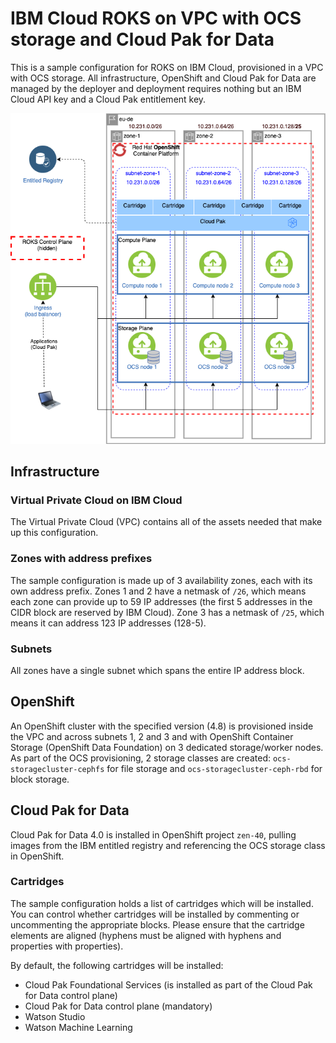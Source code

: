 # IBM Cloud ROKS on VPC with OCS storage and Cloud Pak for Data
This is a sample configuration for ROKS on IBM Cloud, provisioned in a VPC with OCS storage. All infrastructure, OpenShift and Cloud Pak for Data are managed by the deployer and deployment requires nothing but an IBM Cloud API key and a Cloud Pak entitlement key.

![Picture of the environment](./sample-roks-vpc-ocs-cp4d.png)

## Infrastructure

### Virtual Private Cloud on IBM Cloud
The Virtual Private Cloud (VPC) contains all of the assets needed that make up this configuration.

### Zones with address prefixes
The sample configuration is made up of 3 availability zones, each with its own address prefix. Zones 1 and 2 have a netmask of `/26`, which means each zone can provide up to 59 IP addresses (the first 5 addresses in the CIDR block are reserved by IBM Cloud). Zone 3 has a netmask of `/25`, which means it can address 123 IP addresses (128-5).

### Subnets
All zones have a single subnet which spans the entire IP address block.

## OpenShift
An OpenShift cluster with the specified version (4.8) is provisioned inside the VPC and across subnets 1, 2 and 3 and with OpenShift Container Storage (OpenShift Data Foundation) on 3 dedicated storage/worker nodes. As part of the OCS provisioning, 2 storage classes are created: `ocs-storagecluster-cephfs` for file storage and `ocs-storagecluster-ceph-rbd` for block storage.

## Cloud Pak for Data
Cloud Pak for Data 4.0 is installed in OpenShift project `zen-40`, pulling images from the IBM entitled registry and referencing the OCS storage class in OpenShift.

### Cartridges
The sample configuration holds a list of cartridges which will be installed. You can control whether cartridges will be installed by commenting or uncommenting the appropriate blocks. Please ensure that the cartridge elements are aligned (hyphens must be aligned with hyphens and properties with properties).

By default, the following cartridges will be installed:
* Cloud Pak Foundational Services (is installed as part of the Cloud Pak for Data control plane)
* Cloud Pak for Data control plane (mandatory)
* Watson Studio
* Watson Machine Learning